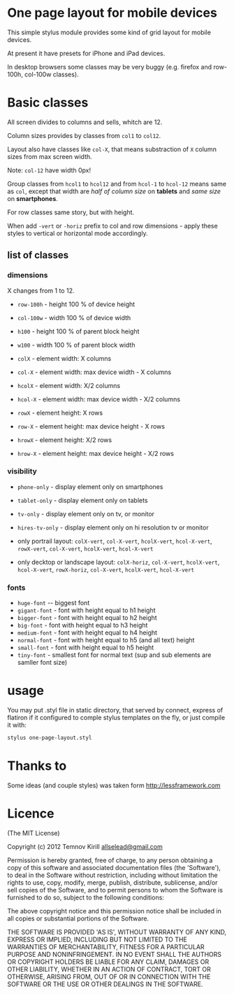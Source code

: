 # One page layout for mobile devices

  This simple stylus module provides some kind of grid layout for mobile devices.
  
  At present it have presets for iPhone and iPad devices.
  
  In desktop browsers some classes may be very buggy (e.g. firefox and row-100h, col-100w classes).
  

# Basic classes

  All screen divides to columns and sells, whitch are 12.

  Column sizes provides by classes from `col1` to `col12`.

  Layout also have classes like `col-X`, that means substraction of `X` column sizes from max screen width. 
  
  Note: `col-12` have width 0px!

  Group classes from `hcol1` to `hcol12` and from `hcol-1` to `hcol-12` means same as `col`, except that width are *half of column size* on **tablets** and *same size* on **smartphones**.
  
  For row classes same story, but with height.
  
  When add `-vert` or `-horiz` prefix to col and row dimensions - apply these styles to 
  vertical or horizontal mode accordingly.
  
## list of classes

### dimensions
  X changes from 1 to 12.
  
- `row-100h` -  height 100 % of device height
- `col-100w` -  width  100 % of device width
- `h100` - height 100 % of parent block height
- `w100` - width  100 % of parent block width

- `colX` - element width: X columns
- `col-X` - element width: max device width - X columns
- `hcolX` - element width: X/2 columns
- `hcol-X` - element width: max device width - X/2 columns

- `rowX` - element height: X rows
- `row-X` - element height: max device height - X rows
- `hrowX` - element height: X/2 rows
- `hrow-X` - element height: max device height - X/2 rows

### visibility
- `phone-only` - display element only on smartphones
- `tablet-only` - display element only on tablets
- `tv-only` - display element only on tv, or monitor
- `hires-tv-only` - display element only on hi resolution tv or monitor

- only portrail layout:
  `colX-vert`, `col-X-vert`, `hcolX-vert`, `hcol-X-vert`,
  `rowX-vert`, `col-X-vert`, `hcolX-vert`, `hcol-X-vert`  

- only decktop or landscape layout:
  `colX-horiz`, `col-X-vert`, `hcolX-vert`, `hcol-X-vert`,
  `rowX-horiz`, `col-X-vert`, `hcolX-vert`, `hcol-X-vert`  

### fonts
 
- `huge-font` -- biggest font
- `gigant-font` - font with height equal to h1 height
- `bigger-font` - font with height equal to h2 height
- `big-font` - font with height equal to h3 height
- `medium-font` - font with height equal to h4 height
- `normal-font` - font with height equal to h5 (and all text) height 
- `small-font` - font with height equal to h5 height
- `tiny-font` - smallest font for normal text (sup and sub elements are samller font size)

# usage

 You may put .styl file in static directory, that served by connect, express of flatiron if it
 configured to comple stylus templates on the fly, or just compile it with:
 
   ```bash
   stylus one-page-layout.styl
   ```
   
 

# Thanks to

  Some ideas (and couple styles) was taken form http://lessframework.com

# Licence 
    
  (The MIT License)
  
  Copyright (c) 2012 Temnov Kirill allselead@gmail.com
  
  Permission is hereby granted, free of charge, to any person obtaining a copy of this software and associated documentation files (the 'Software'), to deal in the Software without restriction, including without limitation the rights to use, copy, modify, merge, publish, distribute, sublicense, and/or sell copies of the Software, and to permit persons to whom the Software is furnished to do so, subject to the following conditions:
  
  The above copyright notice and this permission notice shall be included in all copies or substantial portions of the Software.
  
  THE SOFTWARE IS PROVIDED 'AS IS', WITHOUT WARRANTY OF ANY KIND, EXPRESS OR IMPLIED, INCLUDING BUT NOT LIMITED TO THE WARRANTIES OF MERCHANTABILITY, FITNESS FOR A PARTICULAR PURPOSE AND NONINFRINGEMENT. IN NO EVENT SHALL THE AUTHORS OR COPYRIGHT HOLDERS BE LIABLE FOR ANY CLAIM, DAMAGES OR OTHER LIABILITY, WHETHER IN AN ACTION OF CONTRACT, TORT OR OTHERWISE, ARISING FROM, OUT OF OR IN CONNECTION WITH THE SOFTWARE OR THE USE OR OTHER DEALINGS IN THE SOFTWARE.
  

